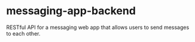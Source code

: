 # messaging-app-backend
RESTful API for a messaging web app that allows users to send messages to each other.
